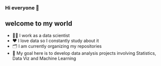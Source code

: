 ### Hi everyone 👋
## welcome to my world 

- 👩‍💻 I work as a data scientist
- ❤️ I love data so I constantly study about it
- 🗂️ I am currently organizing my repositories
- 🤖 My goal here is to develop data analysis projects involving Statistics, Data Viz and Machine Learning
